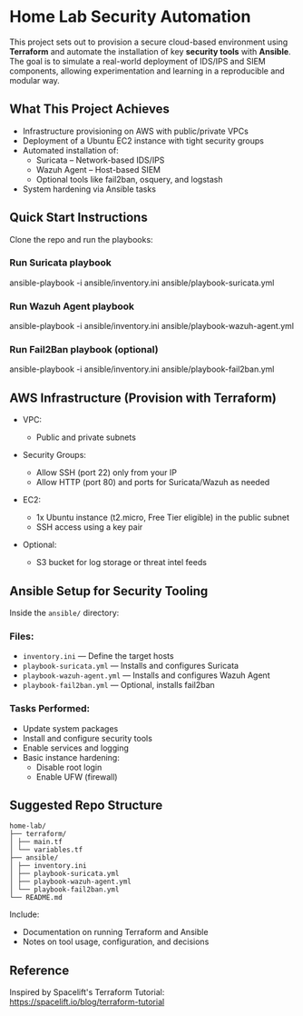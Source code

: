# Home Lab Security Automation

This project sets out to provision a secure cloud-based environment using **Terraform** and automate the installation of key **security tools** with **Ansible**. The goal is to simulate a real-world deployment of IDS/IPS and SIEM components, allowing experimentation and learning in a reproducible and modular way.

## What This Project Achieves

- Infrastructure provisioning on AWS with public/private VPCs  
- Deployment of a Ubuntu EC2 instance with tight security groups  
- Automated installation of:
  - Suricata – Network-based IDS/IPS  
  - Wazuh Agent – Host-based SIEM  
  - Optional tools like fail2ban, osquery, and logstash  
- System hardening via Ansible tasks  

## Quick Start Instructions

Clone the repo and run the playbooks:

### Run Suricata playbook
ansible-playbook -i ansible/inventory.ini ansible/playbook-suricata.yml

### Run Wazuh Agent playbook
ansible-playbook -i ansible/inventory.ini ansible/playbook-wazuh-agent.yml

### Run Fail2Ban playbook (optional)
ansible-playbook -i ansible/inventory.ini ansible/playbook-fail2ban.yml


## AWS Infrastructure (Provision with Terraform)

- VPC:  
  - Public and private subnets  

- Security Groups:  
  - Allow SSH (port 22) only from your IP  
  - Allow HTTP (port 80) and ports for Suricata/Wazuh as needed  

- EC2:  
  - 1x Ubuntu instance (t2.micro, Free Tier eligible) in the public subnet  
  - SSH access using a key pair  

- Optional:  
  - S3 bucket for log storage or threat intel feeds  

## Ansible Setup for Security Tooling

Inside the `ansible/` directory:

### Files:
- `inventory.ini` — Define the target hosts  
- `playbook-suricata.yml` — Installs and configures Suricata  
- `playbook-wazuh-agent.yml` — Installs and configures Wazuh Agent  
- `playbook-fail2ban.yml` — Optional, installs fail2ban  

### Tasks Performed:
- Update system packages  
- Install and configure security tools  
- Enable services and logging  
- Basic instance hardening:  
  - Disable root login  
  - Enable UFW (firewall)  

## Suggested Repo Structure

```
home-lab/
├── terraform/
│ ├── main.tf
│ └── variables.tf
├── ansible/
│ ├── inventory.ini
│ ├── playbook-suricata.yml
│ ├── playbook-wazuh-agent.yml
│ └── playbook-fail2ban.yml
└── README.md
```

Include:  
- Documentation on running Terraform and Ansible  
- Notes on tool usage, configuration, and decisions  

## Reference

Inspired by Spacelift's Terraform Tutorial:  
https://spacelift.io/blog/terraform-tutorial